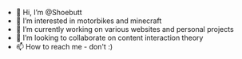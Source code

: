 - 👋 Hi, I’m @Shoebutt
- 👀 I’m interested in motorbikes and minecraft
- 🌱 I’m currently working on various websites and personal projects
- 💞️ I’m looking to collaborate on content interaction theory
- 📫 How to reach me - don't :)

<!---
Shoebutt/Shoebutt is a ✨ special ✨ repository because its `README.md` (this file) appears on your GitHub profile.
You can click the Preview link to take a look at your changes.
--->
